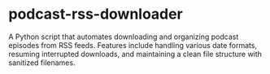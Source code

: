 # podcast-rss-downloader
A Python script that automates downloading and organizing podcast episodes from RSS feeds. Features include handling various date formats, resuming interrupted downloads, and maintaining a clean file structure with sanitized filenames.
